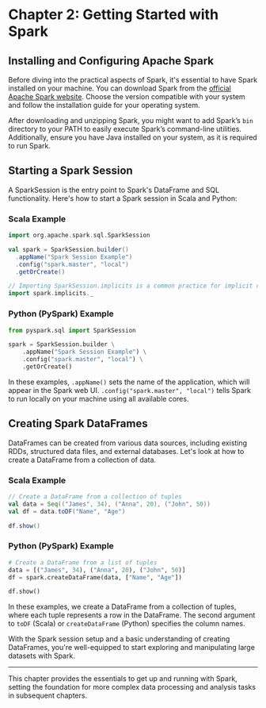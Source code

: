 # Chapter 2: Getting Started with Spark

## Installing and Configuring Apache Spark

Before diving into the practical aspects of Spark, it's essential to have Spark installed on your machine. You can download Spark from the [official Apache Spark website](https://spark.apache.org/downloads.html). Choose the version compatible with your system and follow the installation guide for your operating system.

After downloading and unzipping Spark, you might want to add Spark’s `bin` directory to your PATH to easily execute Spark’s command-line utilities. Additionally, ensure you have Java installed on your system, as it is required to run Spark.

## Starting a Spark Session

A SparkSession is the entry point to Spark's DataFrame and SQL functionality. Here's how to start a Spark session in Scala and Python:

### Scala Example

```scala
import org.apache.spark.sql.SparkSession

val spark = SparkSession.builder()
  .appName("Spark Session Example")
  .config("spark.master", "local")
  .getOrCreate()

// Importing SparkSession.implicits is a common practice for implicit conversions like converting RDDs to DataFrames
import spark.implicits._
```

### Python (PySpark) Example

```python
from pyspark.sql import SparkSession

spark = SparkSession.builder \
    .appName("Spark Session Example") \
    .config("spark.master", "local") \
    .getOrCreate()
```

In these examples, `.appName()` sets the name of the application, which will appear in the Spark web UI. `.config("spark.master", "local")` tells Spark to run locally on your machine using all available cores.

## Creating Spark DataFrames

DataFrames can be created from various data sources, including existing RDDs, structured data files, and external databases. Let's look at how to create a DataFrame from a collection of data.

### Scala Example

```scala
// Create a DataFrame from a collection of tuples
val data = Seq(("James", 34), ("Anna", 20), ("John", 50))
val df = data.toDF("Name", "Age")

df.show()
```

### Python (PySpark) Example

```python
# Create a DataFrame from a list of tuples
data = [("James", 34), ("Anna", 20), ("John", 50)]
df = spark.createDataFrame(data, ["Name", "Age"])

df.show()
```

In these examples, we create a DataFrame from a collection of tuples, where each tuple represents a row in the DataFrame. The second argument to `toDF` (Scala) or `createDataFrame` (Python) specifies the column names.

With the Spark session setup and a basic understanding of creating DataFrames, you're well-equipped to start exploring and manipulating large datasets with Spark.

---

This chapter provides the essentials to get up and running with Spark, setting the foundation for more complex data processing and analysis tasks in subsequent chapters.
